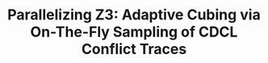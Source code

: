 ---
title: "Parallelizing Z3: Adaptive Cubing via On-The-Fly Sampling of CDCL Conflict Traces"
duration: "2025.07-2025.9"
excerpt: "At Microsoft Research, I worked with [Nikolaj Bjorner](https://www.microsoft.com/en-us/research/people/nbjorner/) to design and implement a novel parallelization algorithm for the SMT solver Z3. We developed an online cube-and-conquer approach, where cubes are dynamically sampled during solving from CDCL conflict-variable heuristics. Cubes are distributed to worker threads based on similarity, allowing each thread to maximize reuse of its existing solver state. My contribution was merged into Z3's master branch. See [my fork](https://github.com/ilanashapiro/z3/blob/parallel-solving/src/smt/smt_parallel.cpp) for the experimental versions at the end of my internship, or the [main repo](https://github.com/Z3Prover/z3/blob/master/src/smt/smt_parallel.cpp) for the merged code. Currently, we are exploring adding online parameter tuning."
collection: projects
image: parallel_cubing.png
slides: https://docs.google.com/presentation/d/1fG-2aDKSI7zXmeVLD6aNk_5dQ2f9KXjodczDli39O_Q/edit?usp=sharing
---